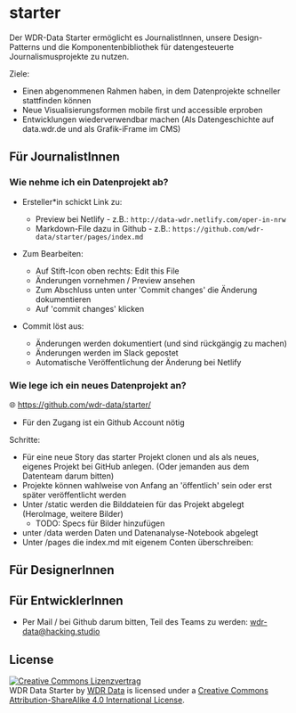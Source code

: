 # starter
Der WDR-Data Starter ermöglicht es JournalistInnen, unsere Design-Patterns und die Komponentenbibliothek für datengesteuerte Journalismusprojekte zu nutzen.

Ziele:
- Einen abgenommenen Rahmen haben, in dem Datenprojekte schneller stattfinden können
- Neue Visualisierungsformen mobile first und accessible erproben
- Entwicklungen wiederverwendbar machen (Als Datengeschichte auf data.wdr.de und als Grafik-iFrame im CMS)

## Für JournalistInnen

### Wie nehme ich ein Datenprojekt ab?
- Ersteller*in schickt Link zu: 
    - Preview bei Netlify - z.B.:  `http://data-wdr.netlify.com/oper-in-nrw`
    - Markdown-File dazu in Github - z.B.: `https://github.com/wdr-data/starter/pages/index.md`

- Zum Bearbeiten:
    - Auf Stift-Icon oben rechts: Edit this File
    - Änderungen vornehmen / Preview ansehen
    - Zum Abschluss unten unter 'Commit changes' die Änderung dokumentieren
    - Auf 'commit changes' klicken

- Commit löst aus: 
    - Änderungen werden dokumentiert (und sind rückgängig zu machen)
    - Änderungen werden im Slack gepostet
    - Automatische Veröffentlichung der Änderung bei Netlify 

### Wie lege ich ein neues Datenprojekt an?

:globe_with_meridians: https://github.com/wdr-data/starter/
- Für den Zugang ist ein Github Account nötig 

Schritte:
- Für eine neue Story das starter Projekt clonen und als als neues, eigenes Projekt bei GitHub anlegen. (Oder jemanden aus dem Datenteam darum bitten)
- Projekte können wahlweise von Anfang an 'öffentlich' sein oder erst später veröffentlicht werden 
- Unter /static werden die Bilddateien für das Projekt abgelegt (HeroImage, weitere Bilder)
  - TODO: Specs für Bilder hinzufügen
- unter /data werden Daten und Datenanalyse-Notebook abgelegt
- Unter /pages die index.md mit eigenem Conten überschreiben:

#### 

## Für DesignerInnen

## Für EntwicklerInnen

- Per Mail / bei Github darum bitten, Teil des Teams zu werden: [wdr-data@hacking.studio](mailto:wdr-data@hacking.studio)


## License

<a rel="license" href="http://creativecommons.org/licenses/by-sa/4.0/"><img alt="Creative Commons Lizenzvertrag" style="border-width:0" src="https://i.creativecommons.org/l/by-sa/4.0/88x31.png" /></a>
<br /><span xmlns:dct="http://purl.org/dc/terms/" href="http://purl.org/dc/dcmitype/Dataset" property="dct:title" rel="dct:type">WDR Data Starter</span> by <a xmlns:cc="http://creativecommons.org/ns#" href="https://github.com/wdr-data/starter" property="cc:attributionName" rel="cc:attributionURL">WDR Data</a> is licensed under a <a rel="license" href="http://creativecommons.org/licenses/by-sa/4.0/">Creative Commons Attribution-ShareAlike 4.0 International License</a>.
